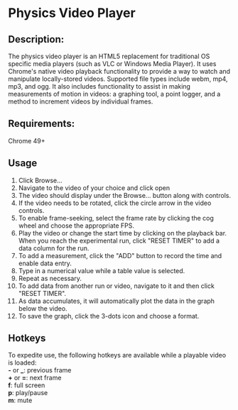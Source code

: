 # Physics Video Player

## Description:
The physics video player is an HTML5 replacement for traditional OS specific media players (such as VLC or Windows Media Player). It uses Chrome's native video playback functionality to provide a way to watch and manipulate locally-stored videos. Supported file types include webm, mp4, mp3, and ogg. It also includes functionality to assist in making measurements of motion in videos: a graphing tool, a point logger, and a method to increment videos by individual frames.

## Requirements:
Chrome 49+

## Usage
1) Click Browse...  
2) Navigate to the video of your choice and click open  
3) The video should display under the Browse... button along with controls.  
4) If the video needs to be rotated, click the circle arrow in the video controls.  
5) To enable frame-seeking, select the frame rate by clicking the cog wheel and choose the appropriate FPS.  
6) Play the video or change the start time by clicking on the playback bar. When you reach the experimental run, click "RESET TIMER" to add a data column for the run. 
7) To add a measurement, click the "ADD" button to record the time and enable data entry.  
8) Type in a numerical value while a table value is selected.  
9) Repeat as necessary.  
10) To add data from another run or video, navigate to it and then click "RESET TIMER".  
11) As data accumulates, it will automatically plot the data in the graph below the video.  
12) To save the graph, click the 3-dots icon and choose a format.  

## Hotkeys
To expedite use, the following hotkeys are available while a playable video is loaded:  
**\-** or **\_**: previous frame  
**\+** or **\=**: next frame  
**f**: full screen  
**p**: play/pause  
**m**: mute  
